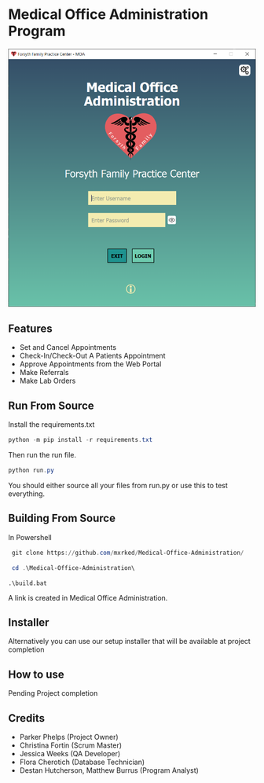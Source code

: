 
# Medical Office Administration Program

![Front Screen of this program](./frontend/ui/assets/imgs/log_in_screen.png)

## Features 
 - Set and Cancel Appointments
 - Check-In/Check-Out A Patients Appointment
 - Approve Appointments from the Web Portal
 - Make Referrals
 - Make Lab Orders

## Run From Source
Install the requirements.txt
```powershell
python -m pip install -r requirements.txt
```
Then run the run file.
```powershell
python run.py
```
You should either source all your files from run.py or use this to test everything.

## Building From Source
 In Powershell
 ```powershell
  git clone https://github.com/mxrked/Medical-Office-Administration/
 ```
 ```powershell
  cd .\Medical-Office-Administration\
 ```
 ```
 .\build.bat
 ```
 A link is created in Medical Office Administration.



## Installer
 Alternatively you can use our setup installer that will be available at project completion
 
## How to use
 Pending Project completion

## Credits
 - Parker Phelps (Project Owner)
 - Christina Fortin (Scrum Master)
 - Jessica Weeks (QA Developer)
 - Flora Cherotich (Database Technician)
 - Destan Hutcherson, Matthew Burrus (Program Analyst)
